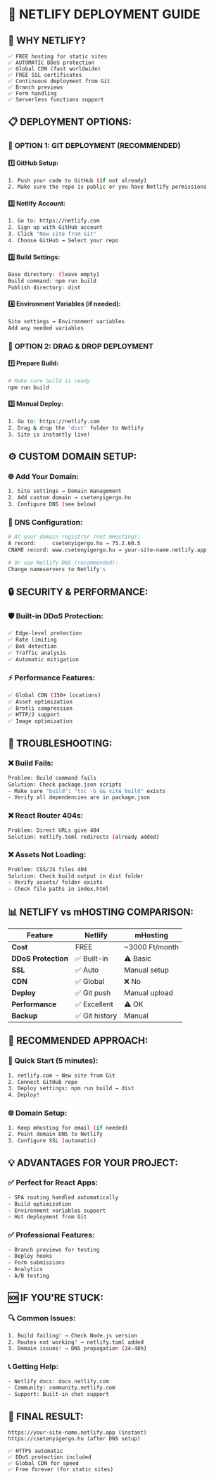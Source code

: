 # 🚀 NETLIFY DEPLOYMENT GUIDE

## 🌟 **WHY NETLIFY?**
```
✅ FREE hosting for static sites
✅ AUTOMATIC DDoS protection
✅ Global CDN (fast worldwide)
✅ FREE SSL certificates
✅ Continuous deployment from Git
✅ Branch previews
✅ Form handling
✅ Serverless functions support
```

## 📋 **DEPLOYMENT OPTIONS:**

### 🎯 **OPTION 1: GIT DEPLOYMENT (RECOMMENDED)**

#### 1️⃣ **GitHub Setup:**
```bash
1. Push your code to GitHub (if not already)
2. Make sure the repo is public or you have Netlify permissions
```

#### 2️⃣ **Netlify Account:**
```bash
1. Go to: https://netlify.com
2. Sign up with GitHub account
3. Click "New site from Git"
4. Choose GitHub → Select your repo
```

#### 3️⃣ **Build Settings:**
```bash
Base directory: (leave empty)
Build command: npm run build
Publish directory: dist
```

#### 4️⃣ **Environment Variables (if needed):**
```bash
Site settings → Environment variables
Add any needed variables
```

### 🎯 **OPTION 2: DRAG & DROP DEPLOYMENT**

#### 1️⃣ **Prepare Build:**
```bash
# Make sure build is ready
npm run build
```

#### 2️⃣ **Manual Deploy:**
```bash
1. Go to: https://netlify.com
2. Drag & drop the 'dist' folder to Netlify
3. Site is instantly live!
```

## ⚙️ **CUSTOM DOMAIN SETUP:**

### 🌐 **Add Your Domain:**
```bash
1. Site settings → Domain management
2. Add custom domain → csetenyigergo.hu
3. Configure DNS (see below)
```

### 📡 **DNS Configuration:**
```bash
# At your domain registrar (not mHosting):
A record:     csetenyigergo.hu → 75.2.60.5
CNAME record: www.csetenyigergo.hu → your-site-name.netlify.app

# Or use Netlify DNS (recommended):
Change nameservers to Netlify's
```

## 🔒 **SECURITY & PERFORMANCE:**

### 🛡️ **Built-in DDoS Protection:**
```bash
✅ Edge-level protection
✅ Rate limiting
✅ Bot detection
✅ Traffic analysis
✅ Automatic mitigation
```

### ⚡ **Performance Features:**
```bash
✅ Global CDN (150+ locations)
✅ Asset optimization
✅ Brotli compression
✅ HTTP/2 support
✅ Image optimization
```

## 🔧 **TROUBLESHOOTING:**

### ❌ **Build Fails:**
```bash
Problem: Build command fails
Solution: Check package.json scripts
- Make sure "build": "tsc -b && vite build" exists
- Verify all dependencies are in package.json
```

### ❌ **React Router 404s:**
```bash
Problem: Direct URLs give 404
Solution: netlify.toml redirects (already added)
```

### ❌ **Assets Not Loading:**
```bash
Problem: CSS/JS files 404
Solution: Check build output in dist folder
- Verify assets/ folder exists
- Check file paths in index.html
```

## 📊 **NETLIFY vs mHOSTING COMPARISON:**

| Feature | Netlify | mHosting |
|---------|---------|----------|
| **Cost** | FREE | ~3000 Ft/month |
| **DDoS Protection** | ✅ Built-in | ⚠️ Basic |
| **SSL** | ✅ Auto | Manual setup |
| **CDN** | ✅ Global | ❌ No |
| **Deploy** | ✅ Git push | Manual upload |
| **Performance** | ✅ Excellent | ⚠️ OK |
| **Backup** | ✅ Git history | Manual |

## 🎯 **RECOMMENDED APPROACH:**

### 🚀 **Quick Start (5 minutes):**
```bash
1. netlify.com → New site from Git
2. Connect GitHub repo
3. Deploy settings: npm run build → dist
4. Deploy!
```

### 🌐 **Domain Setup:**
```bash
1. Keep mHosting for email (if needed)
2. Point domain DNS to Netlify
3. Configure SSL (automatic)
```

## 💡 **ADVANTAGES FOR YOUR PROJECT:**

### ✅ **Perfect for React Apps:**
```bash
- SPA routing handled automatically
- Build optimization
- Environment variables support
- Hot deployment from Git
```

### ✅ **Professional Features:**
```bash
- Branch previews for testing
- Deploy hooks
- Form submissions
- Analytics
- A/B testing
```

## 🆘 **IF YOU'RE STUCK:**

### 🔍 **Common Issues:**
```bash
1. Build failing? → Check Node.js version
2. Routes not working? → netlify.toml added
3. Domain issues? → DNS propagation (24-48h)
```

### 📞 **Getting Help:**
```bash
- Netlify docs: docs.netlify.com
- Community: community.netlify.com
- Support: Built-in chat support
```

## 🎉 **FINAL RESULT:**
```
https://your-site-name.netlify.app (instant)
https://csetenyigergo.hu (after DNS setup)

✅ HTTPS automatic
✅ DDoS protection included
✅ Global CDN for speed
✅ Free forever (for static sites)
```